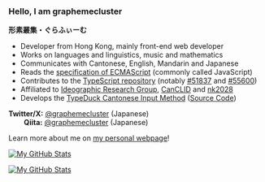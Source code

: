 ### Hello, I am graphemecluster

**形素叢集・ぐらふぃーむ**

- Developer from Hong Kong, mainly front-end web developer
- Works on languages and linguistics, music and mathematics
- Communicates with Cantonese, English, Mandarin and Japanese
- Reads the [specification of ECMAScript](https://tc39.es/ecma262/) (commonly called JavaScript)
- Contributes to the [TypeScript repository](https://github.com/microsoft/TypeScript) (notably [#51837](https://github.com/microsoft/TypeScript/pull/51837) and [#55600](https://github.com/microsoft/TypeScript/pull/55600))
- Affiliated to [Ideographic Research Group](https://en.wikipedia.org/wiki/Ideographic_Research_Group), [CanCLID](https://github.com/CanCLID) and [nk2028](https://github.com/nk2028)
- Develops the [TypeDuck Cantonese Input Method](https://typeduck.hk) ([Source Code](https://github.com/TypeDuck-HK))

**Twitter/X:** [@graphemecluster](https://twitter.com/graphemecluster) (Japanese)<br>
   **Qiita:** [@graphemecluster](https://qiita.com/graphemecluster) (Japanese)

Learn more about me on [my personal webpage](https://graphemecluster.github.io)!

[![My GitHub Stats](https://github-readme-stats.vercel.app/api?username=graphemecluster&custom_title=My+GitHub+Stats&show_icons=true&hide=stars&include_all_commits=true&count_private=true&theme=vue&border_color=d0d7de#gh-light-mode-only)](https://github.com/anuraghazra/github-readme-stats#gh-light-mode-only)

[![My GitHub Stats](https://github-readme-stats.vercel.app/api?username=graphemecluster&custom_title=My+GitHub+Stats&show_icons=true&hide=stars&include_all_commits=true&count_private=true&theme=gotham&border_color=30363d#gh-dark-mode-only)](https://github.com/anuraghazra/github-readme-stats#gh-dark-mode-only)

<!--
**graphemecluster/graphemecluster** is a ✨ _special_ ✨ repository because its `README.md` (this file) appears on your GitHub profile.

Here are some ideas to get you started:

- 🔭 I’m currently working on ...
- 🌱 I’m currently learning ...
- 👯 I’m looking to collaborate on ...
- 🤔 I’m looking for help with ...
- 💬 Ask me about ...
- 📫 How to reach me: ...
- 😄 Pronouns: ...
- ⚡ Fun fact: ...
-->
